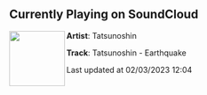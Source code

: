 ## Currently Playing on SoundCloud

[<img align="left" width="100" src="https://i1.sndcdn.com/artworks-897jiqXahVKiqs9j-kWjo8g-t500x500.jpg">](https://soundcloud.com/tatsunoshin_ofc/tatsunoshin-earthquake)

**Artist**: Tatsunoshin 

**Track**: Tatsunoshin - Earthquake

Last updated at 02/03/2023 12:04
